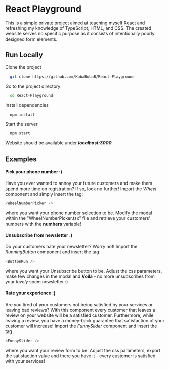 # React Playground

This is a simple private project aimed at teaching myself React and refreshing my knowledge of TypeScript, HTML, and CSS. The created website serves no specific purpose as it consists of intentionally poorly designed form elements.

## Run Locally

Clone the project

```bash
  git clone https://github.com/KubaBubaB/React-Playground
```

Go to the project directory

```bash
  cd React-Playground
```

Install dependencies

```bash
  npm install
```

Start the server

```bash
  npm start
```

Website should be available under **_localhost:3000_**

## Examples

#### Pick your phone number :)

Have you ever wanted to annoy your future customers and make them spend more time on registration? If so, look no further! Import the _Wheel_ component and simply insert the tag:

```javascript
<WheelNumberPicker />
```

where you want your phone number selection to be. Modify the modal within the "WheelNumberPicker.tsx" file and retrieve your customers' numbers with the **numbers** variable!

#### Unsubscribe from newsletter :)

Do your customers hate your newsletter? Worry not! Import the _RunningButton_ component and insert the tag

```javascript
<ButtonRun />
```

where you want your Unsubscribe button to be. Adjust the css parameters, make few changes in the modal and **Voilà** - no more unsubscribes from your _lovely_ ~~spam~~ newsletter :)

#### Rate your experience :)

Are you tired of your customers not being satisfied by your services or leaving bad reviews? With this component every customer
that leaves a review on your website will be a satisfied customer. Furthermore, while leaving a review, you have a money-back guarantee
that satisfaction of your customer will increase! Import the _FunnySlider_ component and insert the tag

```javascript
<FunnySlider />
```

where you want your review form to be. Adjust the css parameters, export the satisfaction value and there you have it - every customer is satisfied with your services!
